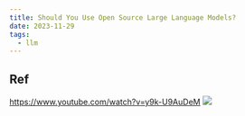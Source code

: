 ```yaml
---
title: Should You Use Open Source Large Language Models?
date: 2023-11-29
tags:
  - llm
---
```


## Ref
https://www.youtube.com/watch?v=y9k-U9AuDeM
![](https://i.imgur.com/RU3QUqs.png)

